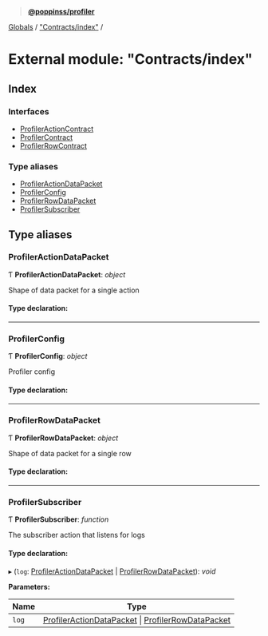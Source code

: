 > **[@poppinss/profiler](../README.md)**

[Globals](../README.md) / ["Contracts/index"](_contracts_index_.md) /

# External module: "Contracts/index"

## Index

### Interfaces

* [ProfilerActionContract](../interfaces/_contracts_index_.profileractioncontract.md)
* [ProfilerContract](../interfaces/_contracts_index_.profilercontract.md)
* [ProfilerRowContract](../interfaces/_contracts_index_.profilerrowcontract.md)

### Type aliases

* [ProfilerActionDataPacket](_contracts_index_.md#profileractiondatapacket)
* [ProfilerConfig](_contracts_index_.md#profilerconfig)
* [ProfilerRowDataPacket](_contracts_index_.md#profilerrowdatapacket)
* [ProfilerSubscriber](_contracts_index_.md#profilersubscriber)

## Type aliases

###  ProfilerActionDataPacket

Ƭ **ProfilerActionDataPacket**: *object*

Shape of data packet for a single action

#### Type declaration:

___

###  ProfilerConfig

Ƭ **ProfilerConfig**: *object*

Profiler config

#### Type declaration:

___

###  ProfilerRowDataPacket

Ƭ **ProfilerRowDataPacket**: *object*

Shape of data packet for a single row

#### Type declaration:

___

###  ProfilerSubscriber

Ƭ **ProfilerSubscriber**: *function*

The subscriber action that listens for logs

#### Type declaration:

▸ (`log`: [ProfilerActionDataPacket](_contracts_index_.md#profileractiondatapacket) | [ProfilerRowDataPacket](_contracts_index_.md#profilerrowdatapacket)): *void*

**Parameters:**

Name | Type |
------ | ------ |
`log` | [ProfilerActionDataPacket](_contracts_index_.md#profileractiondatapacket) \| [ProfilerRowDataPacket](_contracts_index_.md#profilerrowdatapacket) |